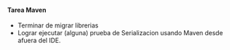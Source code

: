 #### Tarea Maven
- Terminar de migrar librerias
- Lograr ejecutar (alguna) prueba de Serializacion usando Maven desde afuera del IDE.